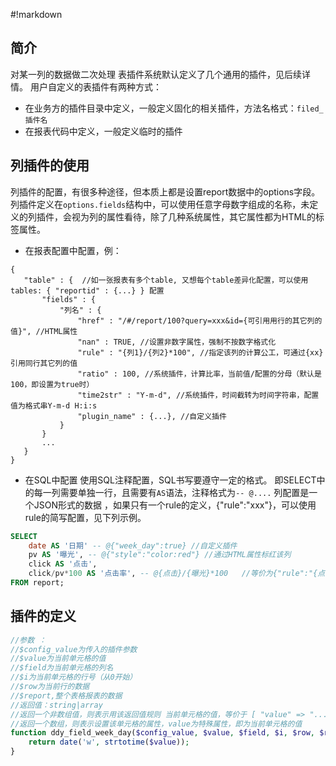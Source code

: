 #!markdown

## 简介
对某一列的数据做二次处理
表插件系统默认定义了几个通用的插件，见后续详情。
用户自定义的表插件有两种方式：
- 在业务方的插件目录中定义，一般定义固化的相关插件，方法名格式：`filed_插件名`
- 在报表代码中定义，一般定义临时的插件

## 列插件的使用
列插件的配置，有很多种途径，但本质上都是设置report数据中的options字段。
列插件定义在`options.fields`结构中，可以使用任意字母数字组成的名称，未定义的列插件，会视为列的属性看待，除了几种系统属性，其它属性都为HTML的标签属性。

- 在报表配置中配置，例：
```
{
   "table" : {  //如一张报表有多个table, 又想每个table差异化配置，可以使用tables: { "reportid" : {...} } 配置
       "fields" : {
	       "列名" : {
		       "href" : "/#/report/100?query=xxx&id={可引用用行的其它列的值}", //HTML属性
			   "nan" : TRUE, //设置非数字属性，强制不按数字格式化
			   "rule" : "{列1}/{列2}*100", //指定该列的计算公工，可通过{xx}引用同行其它列的值
			   "ratio" : 100, //系统插件，计算比率，当前值/配置的分母（默认是100，即设置为true时）
			   "time2str" : "Y-m-d", //系统插件，时间截转为时间字符串，配置值为格式串Y-m-d H:i:s
			   "plugin_name" : {...}, //自定义插件
		   }
	   }
	   ...
   }
}
```

- 在SQL中配置
使用SQL注释配置，SQL书写要遵守一定的格式。
即SELECT中的每一列需要单独一行，且需要有`AS`语法，注释格式为`-- @....`
列配置是一个JSON形式的数据 ，如果只有一个rule的定义，{"rule":"xxx"}，可以使用rule的简写配置，见下列示例。

```sql
SELECT
	date AS '日期' -- @{"week_day":true} //自定义插件
	pv AS '曝光', -- @{"style":"color:red"} //通过HTML属性标红该列
	click AS '点击',
	click/pv*100 AS '点击率', -- @{点击}/{曝光}*100   //等价为{"rule":"{点击}/{曝光}*100"}，此处之所有要配置rule，主要是给plugin_sum插件计算使用，用于正确计算该列的合计值
FROM report;
```

## 插件的定义
```php
//参数 ：
//$config_value为传入的插件参数
//$value为当前单元格的值
//$field为当前单元格的列名
//$i为当前单元格的行号（从0开始）
//$row为当前行的数据
//$report,整个表格报表的数据
//返回值：string|array
//返回一个非数组值，则表示用该返回值规则 当前单元格的值，等价于 [ "value" => "..." ]
//返回一个数组，则表示设置该单元格的属性，value为特殊属性，即为当前单元格的值
function ddy_field_week_day($config_value, $value, $field, $i, $row, $report) {
	return date('w', strtotime($value));
}
```


